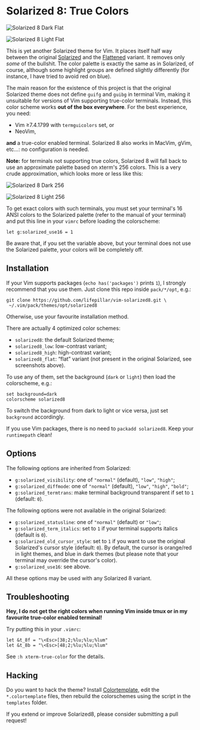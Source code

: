 # Solarized 8: True Colors

![Solarized 8 Dark Flat](https://raw.github.com/lifepillar/Resources/master/solarized8/solarized8_dark_flat.png)

![Solarized 8 Light Flat](https://raw.github.com/lifepillar/Resources/master/solarized8/solarized8_light_flat.png)

This is yet another Solarized theme for Vim. It places itself half way between
the original [Solarized](https://github.com/altercation/vim-colors-solarized)
and the [Flattened](https://github.com/romainl/flattened) variant. It
removes only *some* of the bullshit. The color palette is exactly the same as
in Solarized, of course, although some highlight groups are defined slightly
differently (for instance, I have tried to avoid red on blue).

The main reason for the existence of this project is that the original Solarized
theme does not define `guifg` and `guibg` in terminal Vim, making it unsuitable
for versions of Vim supporting true-color terminals. Instead, this color scheme
works **out of the box everywhere**. For the best experience, you need:

- Vim ≥7.4.1799 with `termguicolors` set, or
- NeoVim,

**and** a true-color enabled terminal. Solarized 8 also works in MacVim, gVim,
etc…: no configuration is needed.

**Note:** for terminals not supporting true colors, Solarized 8 will fall back
to use an approximate palette based on xterm's 256 colors. This is a very crude
approximation, which looks more or less like this:

![Solarized 8 Dark 256](https://raw.github.com/lifepillar/Resources/master/solarized8/solarized8_dark_256.png)

![Solarized 8 Light 256](https://raw.github.com/lifepillar/Resources/master/solarized8/solarized8_light_256.png)

To get exact colors with such terminals, you must set your terminal's 16 ANSI
colors to the Solarized palette (refer to the manual of your terminal) and put
this line in your `vimrc` before loading the colorscheme:

   ```vim
   let g:solarized_use16 = 1
   ```

Be aware that, if you set the variable above, but your terminal does not use the
Solarized palette, your colors will be completely off.


## Installation

If your Vim supports packages (`echo has('packages')` prints `1`), I strongly
recommend that you use them. Just clone this repo inside `pack/*/opt`, e.g.:

    git clone https://github.com/lifepillar/vim-solarized8.git \
     ~/.vim/pack/themes/opt/solarized8

Otherwise, use your favourite installation method.

There are actually 4 optimized color schemes:

- `solarized8`: the default Solarized theme;
- `solarized8_low`: low-contrast variant;
- `solarized8_high`: high-contrast variant;
- `solarized8_flat`: “flat” variant (not present in the original Solarized, see
   screenshots above).

To use any of them, set the background (`dark` or `light`) then load the
colorscheme, e.g.:

    set background=dark
    colorscheme solarized8

To switch the background from dark to light or vice versa, just set `background`
accordingly.

If you use Vim packages, there is no need to `packadd solarized8`. Keep your
`runtimepath` clean!


## Options

The following options are inherited from Solarized:

- `g:solarized_visibility`: one of `"normal"` (default), `"low"`, `"high"`;
- `g:solarized_diffmode`: one of `"normal"` (default), `"low"`, `"high"`,
  `"bold"`;
- `g:solarized_termtrans`: make terminal background transparent if set to `1`
  (default: `0`).

The following options were not available in the original Solarized:

- `g:solarized_statusline`: one of `"normal"` (default) or `"low"`;
- `g:solarized_term_italics`: set to `1` if your terminal supports italics
  (default is `0`).
- `g:solarized_old_cursor_style`: set to `1` if you want to use the original
  Solarized's cursor style (default: `0`). By default, the cursor is orange/red
  in light themes, and blue in dark themes (but please note that your terminal
  may override the cursor's color).
- `g:solarized_use16`: see above.

All these options may be used with any Solarized 8 variant.


## Troubleshooting

**Hey, I do not get the right colors when running Vim inside tmux or in my
favourite true-color enabled terminal!**

Try putting this in your `.vimrc`:

```viml
let &t_8f = "\<Esc>[38;2;%lu;%lu;%lum"
let &t_8b = "\<Esc>[48;2;%lu;%lu;%lum"
```

See `:h xterm-true-color` for the details.


## Hacking

Do you want to hack the theme? Install
[Colortemplate](https://github.com/lifepillar/vim-colortemplate), edit the
`*.colortemplate` files, then rebuild the colorschemes using the script in the
`templates` folder.

If you extend or improve Solarized8, please consider submitting a pull request!

